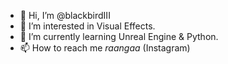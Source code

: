 - 👋 Hi, I’m @blackbirdIII
- 👀 I’m interested in Visual Effects.
- 🌱 I’m currently learning Unreal Engine & Python.
- 📫 How to reach me _raangaa_ (Instagram)

<!---
blackbirdIII/blackbirdIII is a ✨ special ✨ repository because its `README.md` (this file) appears on your GitHub profile.
You can click the Preview link to take a look at your changes.
--->
